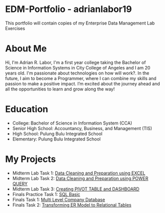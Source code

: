 # EDM-Portfolio - adrianlabor19
This portfolio will contain copies of my Enterprise Data Management Lab Exercises
# About Me
Hi, I'm Adrian R. Labor, I'm a first year college taking the Bachelor of Science in Information Systems in City College of Angeles and I am 20 years old. I'm passionate about technologies on how will work?. In the future, I aim to become a Programmer, where I can combine my skills and passion to make a positive impact. I’m excited about the journey ahead and all the opportunities to learn and grow along the way!


# Education
- College: Bachelor of Science in Information System (CCA)
- Senior High School: Accountancy, Business, and Management (TIS)
- High School: Pulung Bulu Integrated School
- Elementary: Pulung Bulu Integrated School
# My Projects
- Midterm Lab Task 1: [Data Cleaning and Preparation using EXCEL](Midterm%20Lab%20Task%201/README.md)
- Midterm Lab Task 2: [Data Cleaning and Preparation using POWER QUERY](https://github.com/adrianlabor19/adrianlabor19/blob/main/Midterm%20Task%202/README.md)
- Midterm Lab Task 3: [Creating PIVOT TABLE and DASHBOARD](https://github.com/adrianlabor19/adrianlabor19/tree/67e38a6435763f1896e0ec1d907be53bf500b021/Midterm%20Task%203)
- Finals Practice Task 1: [SQL Basic](https://github.com/adrianlabor19/adrianlabor19/blob/main/Finals%20Practice%20Task%201%20SQL%20Basic/README.md)
- Finals Task 1: [Multi Level Company Database](https://github.com/adrianlabor19/adrianlabor19/blob/main/Finals%20Task%201.%20Multi%20Level%20Company%20Database/image/README.md)
- Finals Task 2: [Transforming ER Model to Relational Tables](https://github.com/adrianlabor19/adrianlabor19/blob/main/Finals%20Task%202.%20Transforming%20ER%20Model%20to%20Relational%20Tables/README.md)
